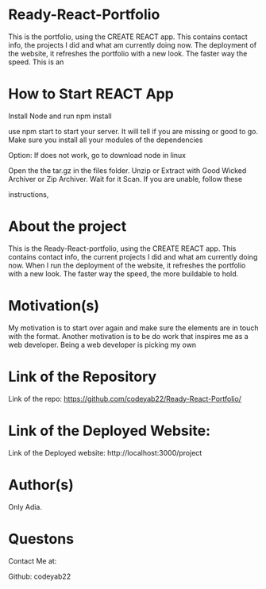 # Ready-React-Portfolio


This is the portfolio, using the CREATE REACT app. This contains contact info, the projects I did and what am currently doing now. 
The deployment of the website, it refreshes the portfolio with a new look. The faster way the speed. This is an 

# How to Start REACT App

Install Node and run npm install

use npm start to start your server. It will tell if you are missing or good to go. 
Make sure you install all your modules of the dependencies



Option: If does not work, go to download node in linux

Open the the tar.gz in the files folder. Unzip or Extract with Good Wicked Archiver or Zip Archiver. Wait for it Scan. If you are unable, follow these 

instructions, 
# About the project

This is the  Ready-React-portfolio, using the CREATE REACT app. This contains contact info, the current projects I did and what am currently doing now. 
When I run the deployment of the website, it refreshes the portfolio with a new look. The faster way the speed, the more buildable to hold. 

# Motivation(s)

My motivation is to start over again and make sure the elements are in touch with the format. Another motivation is to be do work that inspires me
as a web developer. Being a web developer is picking my own





# Link of the Repository

Link of the repo: https://github.com/codeyab22/Ready-React-Portfolio/

# Link of the Deployed Website:

Link of the Deployed website: http://localhost:3000/project


# Author(s)

Only Adia. 


# Questons

Contact Me at:

Github: codeyab22
